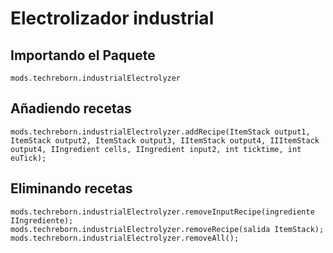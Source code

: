 # Electrolizador industrial

## Importando el Paquete
`mods.techreborn.industrialElectrolyzer`

## Añadiendo recetas
```zenscript
mods.techreborn.industrialElectrolyzer.addRecipe(ItemStack output1, ItemStack output2, ItemStack output3, IItemStack output4, IIItemStack output4, IIngredient cells, IIngredient input2, int ticktime, int euTick);
```

## Eliminando recetas
```zenscript
mods.techreborn.industrialElectrolyzer.removeInputRecipe(ingrediente IIngrediente);
mods.techreborn.industrialElectrolyzer.removeRecipe(salida ItemStack);
mods.techreborn.industrialElectrolyzer.removeAll();
```